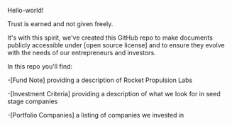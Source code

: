 Hello-world!

Trust is earned and not given freely. 

It's with this spirit, we've created this GitHub repo to make documents publicly accessible under [open source license] and to ensure they evolve with the needs of our entrepreneurs and investors.

In this repo you'll find: 

-[Fund Note] providing a description of Rocket Propulsion Labs

-[Investment Criteria] providing a description of what we look for in seed stage companies

-[Portfolio Companies] a listing of companies we invested in 
